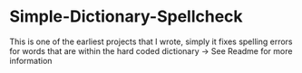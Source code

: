 # Simple-Dictionary-Spellcheck
This is one of the earliest projects that I wrote, simply it fixes spelling errors for words that are within the hard coded dictionary -> See Readme for more information
